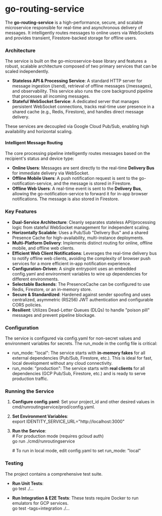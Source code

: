 # **go-routing-service**

The **go-routing-service** is a high-performance, secure, and scalable microservice responsible for real-time and asynchronous delivery of messages. It intelligently routes messages to online users via WebSockets and provides transient, Firestore-backed storage for offline users.

### **Architecture**

The service is built on the go-microservice-base library and features a robust, scalable architecture composed of two primary services that can be scaled independently.

* **Stateless API & Processing Service**: A standard HTTP server for message ingestion (/send), retrieval of offline messages (/messages), and observability. This service also runs the core background pipeline that processes all incoming messages.
* **Stateful WebSocket Service**: A dedicated server that manages persistent WebSocket connections, tracks real-time user presence in a shared cache (e.g., Redis, Firestore), and handles direct message delivery.

These services are decoupled via Google Cloud Pub/Sub, enabling high availability and horizontal scaling.

#### **Intelligent Message Routing**

The core processing pipeline intelligently routes messages based on the recipient's status and device type:

* **Online Users**: Messages are sent directly to the real-time **Delivery Bus** for immediate delivery via WebSocket.
* **Offline Mobile Users**: A push notification request is sent to the go-notification-service, and the message is stored in Firestore.
* **Offline Web Users**: A real-time event is sent to the **Delivery Bus**, allowing the go-notification-service to forward it for in-app browser notifications. The message is also stored in Firestore.

### **Key Features**

* **Dual-Service Architecture**: Cleanly separates stateless API/processing logic from stateful WebSocket management for independent scaling.
* **Horizontally Scalable**: Uses a Pub/Sub "Delivery Bus" and a shared Presence Cache for high-availability, multi-instance deployments.
* **Multi-Platform Delivery**: Implements distinct routing for online, offline mobile, and offline web clients.
* **Efficient Web Client Notifications**: Leverages the real-time delivery bus to notify offline web clients, avoiding the complexity of browser push services for a more efficient in-app notification experience.
* **Configuration-Driven**: A single entrypoint uses an embedded config.yaml and environment variables to wire up dependencies for different environments.
* **Selectable Backends**: The PresenceCache can be configured to use Redis, Firestore, or an in-memory store.
* **Secure & Standardized**: Hardened against sender spoofing and uses centralized, asymmetric (RS256) JWT authentication and configurable CORS policies.
* **Resilient**: Utilizes Dead-Letter Queues (DLQs) to handle "poison pill" messages and prevent pipeline blockage.

### **Configuration**

The service is configured via config.yaml for non-secret values and environment variables for secrets. The run\_mode in the config file is critical:

* run\_mode: "local": The service starts with **in-memory fakes** for all external dependencies (Pub/Sub, Firestore, etc.). This is ideal for fast, local development without any cloud connectivity.
* run\_mode: "production": The service starts with **real clients** for all dependencies (GCP Pub/Sub, Firestore, etc.) and is ready to serve production traffic.

### **Running the Service**

1. **Configure config.yaml**: Set your project\_id and other desired values in cmd/runroutingservice/prod/config.yaml.
2. **Set Environment Variables**:  
   export IDENTITY\_SERVICE\_URL="http://localhost:3000"

3. **Run the Service**:  
   \# For production mode (requires gcloud auth)  
   go run ./cmd/runroutingservice

   \# To run in local mode, edit config.yaml to set run\_mode: "local"

### **Testing**

The project contains a comprehensive test suite.

* **Run Unit Tests**:  
  go test ./...

* **Run Integration & E2E Tests**: These tests require Docker to run emulators for GCP services.  
  go test \-tags=integration ./...  
